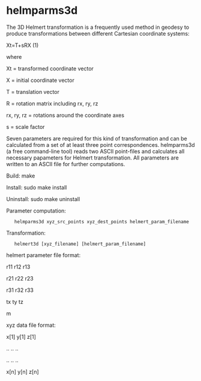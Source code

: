 # helmparms3d

The 3D Helmert transformation is a frequently used method in geodesy
to produce transformations between different Cartesian coordinate systems:

Xt=T+sRX (1)

where

Xt = transformed coordinate vector

X = initial coordinate vector

T = translation vector

R = rotation matrix including rx, ry, rz

rx, ry, rz = rotations around the coordinate axes

s = scale factor

Seven parameters are required for this kind of transformation
and can be calculated from a set of at least three point correspondences.
helmparms3d (a free command-line tool) reads two ASCII point-files and
calculates all necessary papameters for Helmert transformation.
All parameters are written to an ASCII file for further computations.

Build: make

Install: sudo make install

Uninstall: sudo make uninstall


       
Parameter computation:

       helmparms3d xyz_src_points xyz_dest_points helmert_param_filename
       
Transformation:
       
       helmert3d [xyz_filename] [helmert_param_filename]

helmert parameter file format:

 r11 r12 r13
 
 r21 r22 r23
 
 r31 r32 r33
 
 tx ty tz
 
 m

xyz data file format:

 x[1] y[1] z[1]
 
 ..   ..   ..
 
 ..   ..   ..
 
 x[n] y[n] z[n]
 

